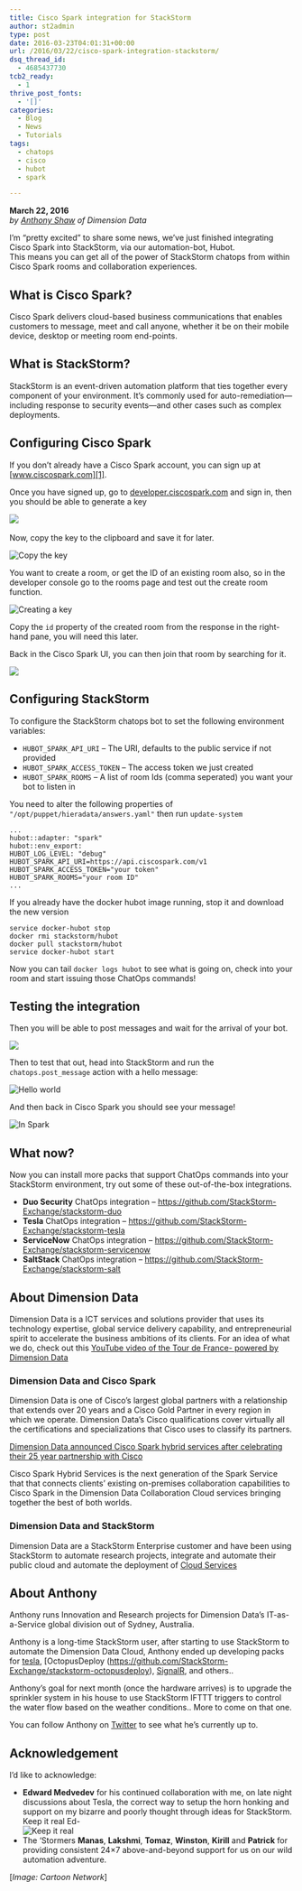 ```yaml
---
title: Cisco Spark integration for StackStorm
author: st2admin
type: post
date: 2016-03-23T04:01:31+00:00
url: /2016/03/22/cisco-spark-integration-stackstorm/
dsq_thread_id:
  - 4685437730
tcb2_ready:
  - 1
thrive_post_fonts:
  - '[]'
categories:
  - Blog
  - News
  - Tutorials
tags:
  - chatops
  - cisco
  - hubot
  - spark

---
```

**March 22, 2016**  
_by <a href="https://twitter.com/anthonypjshaw" target="_blank">Anthony Shaw</a> of Dimension Data_

I&#8217;m &#8220;pretty excited&#8221; to share some news, we&#8217;ve just finished integrating Cisco Spark into StackStorm, via our automation-bot, Hubot.  
This means you can get all of the power of StackStorm chatops from within Cisco Spark rooms and collaboration experiences.

## What is Cisco Spark?

Cisco Spark delivers cloud-based business communications that enables customers to message, meet and call anyone, whether it be on their mobile device, desktop or meeting room end-points.

## What is StackStorm?

StackStorm is an event-driven automation platform that ties together every component of your environment. It&#8217;s commonly used for auto-remediation—including response to security events—and other cases such as complex deployments.

## Configuring Cisco Spark

If you don&#8217;t already have a Cisco Spark account, you can sign up at [www.ciscospark.com][1].

Once you have signed up, go to [developer.ciscospark.com][2] and sign in, then you should be able to generate a key

![][3]  <!--more-->

Now, copy the key to the clipboard and save it for later.

![Copy the key][4] 

You want to create a room, or get the ID of an existing room also, so in the developer console go to the rooms page and test out the create room function.

![Creating a key][5] 

Copy the `id` property of the created room from the response in the right-hand pane, you will need this later.

Back in the Cisco Spark UI, you can then join that room by searching for it.

![][6] 

## Configuring StackStorm

To configure the StackStorm chatops bot to set the following environment variables:

  * `HUBOT_SPARK_API_URI` &#8211; The URI, defaults to the public service if not provided
  * `HUBOT_SPARK_ACCESS_TOKEN` &#8211; The access token we just created
  * `HUBOT_SPARK_ROOMS` &#8211; A list of room Ids (comma seperated) you want your bot to listen in

You need to alter the following properties of `"/opt/puppet/hieradata/answers.yaml"` then run `update-system`

<pre><code class="yaml">...
hubot::adapter: "spark"
hubot::env_export:
HUBOT_LOG_LEVEL: "debug"
HUBOT_SPARK_API_URI=https://api.ciscospark.com/v1
HUBOT_SPARK_ACCESS_TOKEN="your token"
HUBOT_SPARK_ROOMS="your room ID"
...
</code></pre>

If you already have the docker hubot image running, stop it and download the new version

<pre><code class="bash">service docker-hubot stop
docker rmi stackstorm/hubot
docker pull stackstorm/hubot
service docker-hubot start
</code></pre>

Now you can tail `docker logs hubot` to see what is going on, check into your room and start issuing those ChatOps commands!

## Testing the integration

Then you will be able to post messages and wait for the arrival of your bot.

![][7] 

Then to test that out, head into StackStorm and run the `chatops.post_message` action with a hello message:

![Hello world][8] 

And then back in Cisco Spark you should see your message!

![In Spark][9] 

## What now?

Now you can install more packs that support ChatOps commands into your StackStorm environment, try out some of these out-of-the-box integrations.

  * **Duo Security** ChatOps integration &#8211; <https://github.com/StackStorm-Exchange/stackstorm-duo>
  * **Tesla** ChatOps integration &#8211; <https://github.com/StackStorm-Exchange/stackstorm-tesla>
  * **ServiceNow** ChatOps integration &#8211; <https://github.com/StackStorm-Exchange/stackstorm-servicenow>
  * **SaltStack** ChatOps integration &#8211; <https://github.com/StackStorm-Exchange/stackstorm-salt>

## About Dimension Data

Dimension Data is a ICT services and solutions provider that uses its technology expertise, global service delivery capability, and entrepreneurial spirit to accelerate the business ambitions of its clients. For an idea of what we do, check out this [YouTube video of the Tour de France- powered by Dimension Data][10]

### Dimension Data and Cisco Spark

Dimension Data is one of Cisco’s largest global partners with a relationship that extends over 20 years and a Cisco Gold Partner in every region in which we operate. Dimension Data’s Cisco qualifications cover virtually all the certifications and specializations that Cisco uses to classify its partners.

[Dimension Data announced Cisco Spark hybrid services after celebrating their 25 year partnership with Cisco][11]

Cisco Spark Hybrid Services is the next generation of the Spark Service that that connects clients’ existing on-premises collaboration capabilities to Cisco Spark in the Dimension Data Collaboration Cloud services bringing together the best of both worlds.

### Dimension Data and StackStorm

Dimension Data are a StackStorm Enterprise customer and have been using StackStorm to automate research projects, integrate and automate their public cloud and automate the deployment of [Cloud Services][12]

## About Anthony

Anthony runs Innovation and Research projects for Dimension Data&#8217;s IT-as-a-Service global division out of Sydney, Australia.

Anthony is a long-time StackStorm user, after starting to use StackStorm to automate the Dimension Data Cloud, Anthony ended up developing packs for [tesla][13], [OctopusDeploy (https://github.com/StackStorm-Exchange/stackstorm-octopusdeploy), [SignalR][14], and others..

Anthony&#8217;s goal for next month (once the hardware arrives) is to upgrade the sprinkler system in his house to use StackStorm IFTTT triggers to control the water flow based on the weather conditions.. More to come on that one.

You can follow Anthony on [Twitter][15] to see what he&#8217;s currently up to.

## Acknowledgement

I&#8217;d like to acknowledge:

  * **Edward Medvedev** for his continued collaboration with me, on late night discussions about Tesla, the correct way to setup the horn honking and support on my bizarre and poorly thought through ideas for StackStorm. Keep it real Ed-  
![Keep it real][16] 
  * The &#8216;Stormers **Manas**, **Lakshmi**, **Tomaz**, **Winston**, **Kirill** and **Patrick** for providing consistent 24&#215;7 above-and-beyond support for us on our wild automation adventure.

[_Image: Cartoon Network_]

 [1]: https://www.ciscospark.com/
 [2]: https://developer.ciscospark.com/
 [3]: http://s8.postimg.org/dnq0660g5/developer_key.png
 [4]: http://s28.postimg.org/hzphh1kkd/key_copy.png
 [5]: http://s8.postimg.org/6upn9w9mt/create_a_room.png
 [6]: http://s30.postimg.org/xevybou35/join_room.png
 [7]: http://s11.postimg.org/suvx19wyr/stackstorm_testing.png
 [8]: http://s16.postimg.org/729365mkl/chatops_test.png
 [9]: http://s30.postimg.org/bva1w9in5/stackstorm_hello_world.png
 [10]: https://www.youtube.com/watch?v=X194y3oAtbM
 [11]: http://www.dimensiondata.com/Global/Downloadable%20Documents/Dimension%20Data%20Launches%20Global%20Cisco%20Spark%20Hybrid%20Services.pdf
 [12]: http://www.dimensiondata.com/en-AU/Solutions/Cloud/
 [13]: https://github.com/StackStorm-Exchange/stackstorm-tesla
 [14]: https://github.com/StackStorm-Exchange/stackstorm-signalr
 [15]: https://twitter.com/anthonypjshaw
 [16]: http://stackstorm.com/wp/wp-content/uploads/2016/03/1681874-inline-inline-6-how-adventure-time-keeps-it-real.jpg